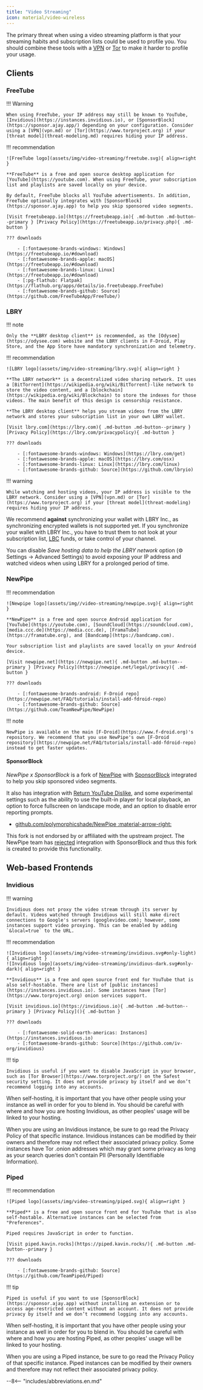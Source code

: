 ```yaml
---
title: "Video Streaming"
icon: material/video-wireless
---
```

The primary threat when using a video streaming platform is that your streaming habits and subscription lists could be used to profile you. You should combine these tools with a [VPN](vpn.md) or [Tor](https://www.torproject.org/) to make it harder to profile your usage.

## Clients

### FreeTube

!!! Warning

    When using FreeTube, your IP address may still be known to YouTube, [Invidious](https://instances.invidious.io), or [SponsorBlock](https://sponsor.ajay.app/) depending on your configuration. Consider using a [VPN](vpn.md) or [Tor](https://www.torproject.org) if your [threat model](threat-modeling.md) requires hiding your IP address.

!!! recommendation

    ![FreeTube logo](assets/img/video-streaming/freetube.svg){ align=right }

    **FreeTube** is a free and open source desktop application for [YouTube](https://youtube.com). When using FreeTube, your subscription list and playlists are saved locally on your device.

    By default, FreeTube blocks all YouTube advertisements. In addition, FreeTube optionally integrates with [SponsorBlock](https://sponsor.ajay.app) to help you skip sponsored video segments.

    [Visit freetubeapp.io](https://freetubeapp.io){ .md-button .md-button--primary } [Privacy Policy](https://freetubeapp.io/privacy.php){ .md-button }

    ??? downloads

        - [:fontawesome-brands-windows: Windows](https://freetubeapp.io/#download)
        - [:fontawesome-brands-apple: macOS](https://freetubeapp.io/#download)
        - [:fontawesome-brands-linux: Linux](https://freetubeapp.io/#download)
        - [:pg-flathub: Flatpak](https://flathub.org/apps/details/io.freetubeapp.FreeTube)
        - [:fontawesome-brands-github: Source](https://github.com/FreeTubeApp/FreeTube/)

### LBRY

!!! note

    Only the **LBRY desktop client** is recommended, as the [Odysee](https://odysee.com) website and the LBRY clients in F-Droid, Play Store, and the App Store have mandatory synchronization and telemetry.

!!! recommendation

    ![LBRY logo](assets/img/video-streaming/lbry.svg){ align=right }

    **The LBRY network** is a decentralized video sharing network. It uses a [BitTorrent](https://wikipedia.org/wiki/BitTorrent)-like network to store the video content, and a [blockchain](https://wikipedia.org/wiki/Blockchain) to store the indexes for those videos. The main benefit of this design is censorship resistance.

    **The LBRY desktop client** helps you stream videos from the LBRY network and stores your subscription list in your own LBRY wallet.

    [Visit lbry.com](https://lbry.com){ .md-button .md-button--primary } [Privacy Policy](https://lbry.com/privacypolicy){ .md-button }

    ??? downloads

        - [:fontawesome-brands-windows: Windows](https://lbry.com/get)
        - [:fontawesome-brands-apple: macOS](https://lbry.com/osx)
        - [:fontawesome-brands-linux: Linux](https://lbry.com/linux)
        - [:fontawesome-brands-github: Source](https://github.com/lbryio)

!!! warning

    While watching and hosting videos, your IP address is visible to the LBRY network. Consider using a [VPN](vpn.md) or [Tor](https://www.torproject.org) if your [threat model](threat-modeling) requires hiding your IP address.

We recommend **against** synchronizing your wallet with LBRY Inc., as synchronizing encrypted wallets is not supported yet. If you synchronize your wallet with LBRY Inc., you have to trust them to not look at your subscription list, [LBC](https://lbry.com/faq/earn-credits) funds, or take control of your channel.

You can  disable *Save hosting data to help the LBRY network* option (⚙️ Settings → Advanced Settings) to avoid exposing your IP address and watched videos when using LBRY for a prolonged period of time.

### NewPipe

!!! recommendation

    ![Newpipe logo](assets/img//video-streaming/newpipe.svg){ align=right }

    **NewPipe** is a free and open source Android application for [YouTube](https://youtube.com), [SoundCloud](https://soundcloud.com), [media.ccc.de](https://media.ccc.de), [FramaTube](https://framatube.org), and [Bandcamp](https://bandcamp.com).

    Your subscription list and playlists are saved locally on your Android device.

    [Visit newpipe.net](https://newpipe.net){ .md-button .md-button--primary } [Privacy Policy](https://newpipe.net/legal/privacy){ .md-button }

    ??? downloads

        - [:fontawesome-brands-android: F-Droid repo](https://newpipe.net/FAQ/tutorials/install-add-fdroid-repo)
        - [:fontawesome-brands-github: Source](https://github.com/TeamNewPipe/NewPipe)

!!! note

    NewPipe is available on the main [F-Droid](https://www.f-droid.org)'s repository. We recommend that you use NewPipe's own [F-Droid repository](https://newpipe.net/FAQ/tutorials/install-add-fdroid-repo) instead to get faster updates.

#### SponsorBlock

*NewPipe x SponsorBlock* is a fork of [NewPipe](https://newpipe.net) with [SponsorBlock](https://sponsor.ajay.app) integrated to help you skip sponsored video segments.

It also has integration with [Return YouTube Dislike](https://returnyoutubedislike.com), and some experimental settings such as the ability to use the built-in player for local playback, an option to force fullscreen on landscape mode, and an option to disable error reporting prompts.

- [github.com/polymorphicshade/NewPipe :material-arrow-right:](https://github.com/polymorphicshade/NewPipe)

This fork is not endorsed by or affiliated with the upstream project. The NewPipe team has [rejected](https://github.com/TeamNewPipe/NewPipe/pull/3205) integration with SponsorBlock and thus this fork is created to provide this functionality.

## Web-based Frontends

### Invidious

!!! warning

    Invidious does not proxy the video stream through its server by default. Videos watched through Invidious will still make direct connections to Google's servers (googlevideo.com); however, some instances support video proxying. This can be enabled by adding `&local=true` to the URL.

!!! recommendation

    ![Invidious logo](assets/img/video-streaming/invidious.svg#only-light){ align=right }
    ![Invidious logo](assets/img/video-streaming/invidious-dark.svg#only-dark){ align=right }

    **Invidious** is a free and open source front end for YouTube that is also self-hostable. There are list of [public instances](https://instances.invidious.io). Some instances have [Tor](https://www.torproject.org) onion services support.

    [Visit invidious.io](https://invidious.io){ .md-button .md-button--primary } [Privacy Policy](){ .md-button }

    ??? downloads

        - [:fontawesome-solid-earth-americas: Instances](https://instances.invidious.io)
        - [:fontawesome-brands-github: Source](https://github.com/iv-org/invidious)

!!! tip

    Invidious is useful if you want to disable JavaScript in your browser, such as [Tor Browser](https://www.torproject.org/) on the Safest security setting. It does not provide privacy by itself and we don’t recommend logging into any accounts.

When self-hosting, it is important that you have other people using your instance as well in order for you to blend in. You should be careful with where and how you are hosting Invidious, as other peoples' usage will be linked to your hosting.

When you are using an Invidious instance, be sure to go read the Privacy Policy of that specific instance. Invidious instances can be modified by their owners and therefore may not reflect their associated privacy policy. Some instances have Tor .onion addresses which may grant some privacy as long as your search queries don't contain PII (Personally Identifiable Information).

### Piped

!!! recommendation

    ![Piped logo](assets/img/video-streaming/piped.svg){ align=right }

    **Piped** is a free and open source front end for YouTube that is also self-hostable. Alternative instances can be selected from "Preferences".

    Piped requires JavaScript in order to function.

    [Visit piped.kavin.rocks](https://piped.kavin.rocks/){ .md-button .md-button--primary }

    ??? downloads

        - [:fontawesome-brands-github: Source](https://github.com/TeamPiped/Piped)

!!! tip

    Piped is useful if you want to use [SponsorBlock](https://sponsor.ajay.app) without installing an extension or to access age-restricted content without an account. It does not provide privacy by itself and we don’t recommend logging into any accounts.

When self-hosting, it is important that you have other people using your instance as well in order for you to blend in. You should be careful with where and how you are hosting Piped, as other peoples' usage will be linked to your hosting.

When you are using a Piped instance, be sure to go read the Privacy Policy of that specific instance. Piped instances can be modified by their owners and therefore may not reflect their associated privacy policy.

--8<-- "includes/abbreviations.en.md"
